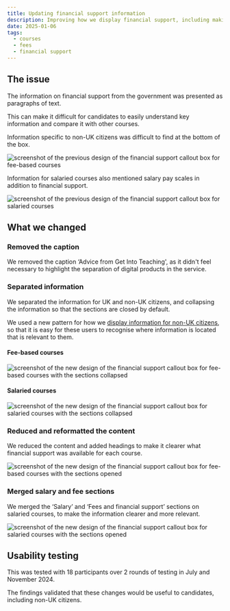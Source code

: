 ```yaml
---
title: Updating financial support information
description: Improving how we display financial support, including making it easier for non-UK citizens to see their options.
date: 2025-01-06
tags:
  - courses
  - fees
  - financial support
---
```


## The issue

The information on financial support from the government was presented as paragraphs of text.

This can make it difficult for candidates to easily understand key information and compare it with other courses.

Information specific to non-UK citizens was difficult to find at the bottom of the box.

![screenshot of the previous design of the financial support callout box for fee-based courses](find-financial-callout-fee-before-jan-2025.png)

Information for salaried courses also mentioned salary pay scales in addition to financial support.

![screenshot of the previous design of the financial support callout box for salaried courses](find-financial-callout-salaried-before-jan-2025.png)

## What we changed

### Removed the caption

We removed the caption ‘Advice from Get Into Teaching', as it didn't feel necessary to highlight the separation of digital products in the service.

### Separated information

We separated the information for UK and non-UK citizens, and collapsing the information so that the sections are closed by default.

We used a new pattern for how we [display information for non-UK citizens](/find-teacher-training/improving-course-pages/#information-for-non-uk-citizens), so that it is easy for these users to recognise where information is located that is relevant to them.

#### Fee-based courses

![screenshot of the new design of the financial support callout box for fee-based courses with the sections collapsed](find-financial-callout-fee-after-closed-jan-2025.png)

#### Salaried courses

![screenshot of the new design of the financial support callout box for salaried courses with the sections collapsed](find-financial-callout-salaried-after-closed-jan-2025.png)

### Reduced and reformatted the content

We reduced the content and added headings to make it clearer what financial support was available for each course.

![screenshot of the new design of the financial support callout box for fee-based courses with the sections opened](find-financial-callout-fee-after-open-jan-2025.png)

### Merged salary and fee sections

We merged the ‘Salary’ and ‘Fees and financial support’ sections on salaried courses, to make the information clearer and more relevant.

![screenshot of the new design of the financial support callout box for salaried courses with the sections opened](find-financial-callout-salaried-after-open-jan-2025.png)

## Usability testing

This was tested with 18 participants over 2 rounds of testing in July and November 2024.

The findings validated that these changes would be useful to candidates, including non-UK citizens.
